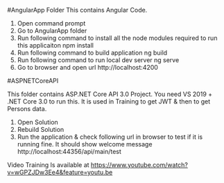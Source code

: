 #AngularApp Folder
This contains Angular Code.
1) Open command prompt
2) Go to AngularApp folder
3) Run following command to install all the node modules required to run this applicaiton
npm install
5) Run following command to build application
ng build
6) Run following command to run local dev server
ng serve
7) Go to browser and open url http://localhost:4200

#ASPNETCoreAPI

This folder contains ASP.NET Core API 3.0 Project. You need VS 2019 + .NET Core 3.0 to run this. It is used in Training to get JWT & then to get Persons data.
1) Open Solution
2) Rebuild Solution
3) Run the application & check following url in browser to test if it is running fine. It should show welcome message
http://localhost:44356/api/main/test


Video Training Is available at
https://www.youtube.com/watch?v=wGPZJDw3Ee4&feature=youtu.be
